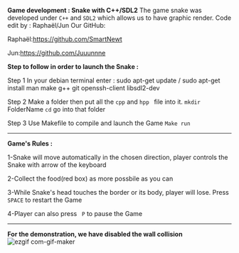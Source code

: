 **Game development : Snake with C++/SDL2**
The game snake was developed under ```C++``` and ```SDL2``` which allows us to have graphic render.
Code edit by : Raphaël/Jun
Our GitHub:

Raphaël:https://github.com/SmartNewt

Jun:https://github.com/Juuunnne

**Step to follow in order to launch the Snake :**

Step 1
In your debian terminal enter : sudo apt-get update / sudo apt-get install man make g++ git openssh-client libsdl2-dev

Step 2
Make a folder then put all the ```cpp``` and ```hpp ``` file into it.
```mkdir``` FolderName    ```cd``` go into that folder

Step 3
Use Makefile to compile and launch the Game
```Make run``` 



-----------------------------------------------------------------------------------------------------------------------------------------------------------------------------------

**Game's Rules :**

1-Snake will move automatically in the chosen direction, player controls the Snake with arrow of the keyboard

2-Collect the food(red box) as more possbile as you can 

3-While Snake's head touches the border or its body, player will lose. Press ``` SPACE```  to restart the Game

4-Player can also press ``` P```  to pause the Game 

-----------------------------------------------------------------------------------------------------------------------------------------------------------------------------------

**For the demonstration, we have disabled the wall collision**
![ezgif com-gif-maker](https://user-images.githubusercontent.com/92313152/153208241-aa427cad-f1c9-4538-b493-bf48ea8c0971.gif)


